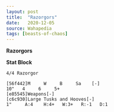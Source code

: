 ```yaml
---
layout: post
title:  "Razorgors"
date:   2020-12-05
source: Wahapedia
tags: [beasts-of-chaos]
---
```


**Razorgors**

**Stat Block**
```
4/4 Razorgor
```

```
[56f442]M     W     B     Sa    [-]
10"   4     6     5+    
[e85545]Weapons[-]
[c6c930]Large Tusks and Hooves[-]
1"     A:4    H:4+   W:3+   R:-1   D:1   
```


